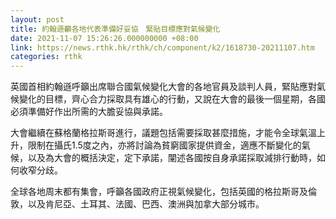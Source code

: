 ```yaml
---
layout: post
title: 約翰遜籲各地代表準備好妥協　緊貼目標應對氣候變化
date: 2021-11-07 15:26:26.000000000 +08:00
link: https://news.rthk.hk/rthk/ch/component/k2/1618730-20211107.htm
categories: rthk
---
```


英國首相約翰遜呼籲出席聯合國氣候變化大會的各地官員及談判人員，緊貼應對氣候變化的目標，齊心合力採取具有雄心的行動，又說在大會的最後一個星期，各國必須準備好作出所需的大膽妥協與承諾。

大會繼續在蘇格蘭格拉斯哥進行，議題包括需要採取甚麼措施，才能令全球氣溫上升，限制在攝氏1.5度之內，亦將討論為貧窮國家提供資金，適應不斷變化的氣候，以及為大會的概括決定，定下承諾，闡述各國按自身承諾採取減排行動時，如何收窄分歧。

全球各地周末都有集會，呼籲各國政府正視氣候變化，包括英國的格拉斯哥及倫敦，以及肯尼亞、土耳其、法國、巴西、澳洲與加拿大部分城市。
